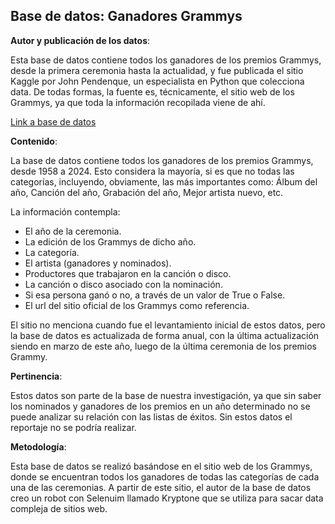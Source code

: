 ## Base de datos: Ganadores Grammys
**Autor y publicación de los datos**:

Esta base de datos contiene todos los ganadores de los premios Grammys, desde la primera ceremonia hasta la actualidad, y fue publicada el sitio Kaggle por John Pendenque, un especialista en Python que colecciona data. De todas formas, la fuente es, técnicamente, el sitio web de los Grammys, ya que toda la información recopilada viene de ahí. 

[Link a base de datos](https://www.kaggle.com/datasets/johnpendenque/grammy-winners-and-nominees-from-1965-to-2024)


**Contenido**: 

La base de datos contiene todos los ganadores de los premios Grammys, desde 1958 a 2024. Esto considera la mayoría, si es que no todas las categorías, incluyendo, obviamente, las más importantes como: Álbum del año, Canción del año, Grabación del año, Mejor artista nuevo, etc.

La información contempla:
- El año de la ceremonia.
- La edición de los Grammys de dicho año.
- La categoría.
- El artista (ganadores y nominados).
- Productores que trabajaron en la canción o disco.
- La canción o disco asociado con la nominación.
- Si esa persona ganó o no, a través de un valor de True o False.
- El url del sitio oficial de los Grammys como referencia.

El sitio no menciona cuando fue el levantamiento inicial de estos datos, pero la base de datos es actualizada de forma anual, con la última actualización siendo en marzo de este año, luego de la última ceremonia de los premios Grammy.

**Pertinencia**: 

Estos datos son parte de la base de nuestra investigación, ya que sin saber los nominados y ganadores de los premios en un año determinado no se puede analizar su relación con las listas de éxitos. Sin estos datos el reportaje no se podría realizar.

**Metodología**: 

Esta base de datos se realizó basándose en el sitio web de los Grammys, donde se encuentran todos los ganadores de todas las categorías de cada una de las ceremonias. A partir de este sitio, el autor de la base de datos creo un robot con Selenuim llamado Kryptone que se utiliza para sacar data compleja de sitios web. 

